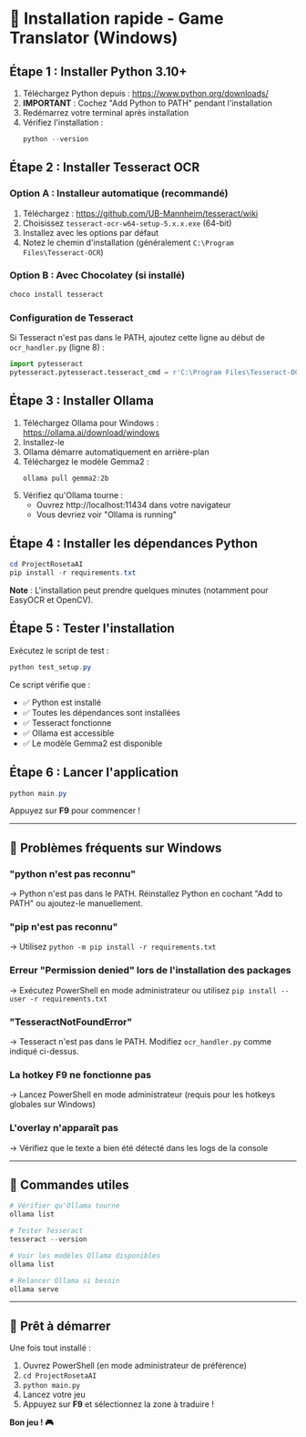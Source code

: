 # 🚀 Installation rapide - Game Translator (Windows)

## Étape 1 : Installer Python 3.10+

1. Téléchargez Python depuis : https://www.python.org/downloads/
2. **IMPORTANT** : Cochez "Add Python to PATH" pendant l'installation
3. Redémarrez votre terminal après installation
4. Vérifiez l'installation :
   ```powershell
   python --version
   ```

## Étape 2 : Installer Tesseract OCR

### Option A : Installeur automatique (recommandé)
1. Téléchargez : https://github.com/UB-Mannheim/tesseract/wiki
2. Choisissez `tesseract-ocr-w64-setup-5.x.x.exe` (64-bit)
3. Installez avec les options par défaut
4. Notez le chemin d'installation (généralement `C:\Program Files\Tesseract-OCR`)

### Option B : Avec Chocolatey (si installé)
```powershell
choco install tesseract
```

### Configuration de Tesseract

Si Tesseract n'est pas dans le PATH, ajoutez cette ligne au début de `ocr_handler.py` (ligne 8) :

```python
import pytesseract
pytesseract.pytesseract.tesseract_cmd = r'C:\Program Files\Tesseract-OCR\tesseract.exe'
```

## Étape 3 : Installer Ollama

1. Téléchargez Ollama pour Windows : https://ollama.ai/download/windows
2. Installez-le
3. Ollama démarre automatiquement en arrière-plan
4. Téléchargez le modèle Gemma2 :
   ```powershell
   ollama pull gemma2:2b
   ```
5. Vérifiez qu'Ollama tourne :
   - Ouvrez http://localhost:11434 dans votre navigateur
   - Vous devriez voir "Ollama is running"

## Étape 4 : Installer les dépendances Python

```powershell
cd ProjectRosetaAI
pip install -r requirements.txt
```

**Note** : L'installation peut prendre quelques minutes (notamment pour EasyOCR et OpenCV).

## Étape 5 : Tester l'installation

Exécutez le script de test :
```powershell
python test_setup.py
```

Ce script vérifie que :
- ✅ Python est installé
- ✅ Toutes les dépendances sont installées
- ✅ Tesseract fonctionne
- ✅ Ollama est accessible
- ✅ Le modèle Gemma2 est disponible

## Étape 6 : Lancer l'application

```powershell
python main.py
```

Appuyez sur **F9** pour commencer !

---

## 🐛 Problèmes fréquents sur Windows

### "python n'est pas reconnu"
→ Python n'est pas dans le PATH. Réinstallez Python en cochant "Add to PATH" ou ajoutez-le manuellement.

### "pip n'est pas reconnu"
→ Utilisez `python -m pip install -r requirements.txt`

### Erreur "Permission denied" lors de l'installation des packages
→ Exécutez PowerShell en mode administrateur ou utilisez `pip install --user -r requirements.txt`

### "TesseractNotFoundError"
→ Tesseract n'est pas dans le PATH. Modifiez `ocr_handler.py` comme indiqué ci-dessus.

### La hotkey F9 ne fonctionne pas
→ Lancez PowerShell en mode administrateur (requis pour les hotkeys globales sur Windows)

### L'overlay n'apparaît pas
→ Vérifiez que le texte a bien été détecté dans les logs de la console

---

## 📝 Commandes utiles

```powershell
# Vérifier qu'Ollama tourne
ollama list

# Tester Tesseract
tesseract --version

# Voir les modèles Ollama disponibles
ollama list

# Relancer Ollama si besoin
ollama serve
```

---

## 🎯 Prêt à démarrer

Une fois tout installé :

1. Ouvrez PowerShell (en mode administrateur de préférence)
2. `cd ProjectRosetaAI`
3. `python main.py`
4. Lancez votre jeu
5. Appuyez sur **F9** et sélectionnez la zone à traduire !

**Bon jeu ! 🎮**
